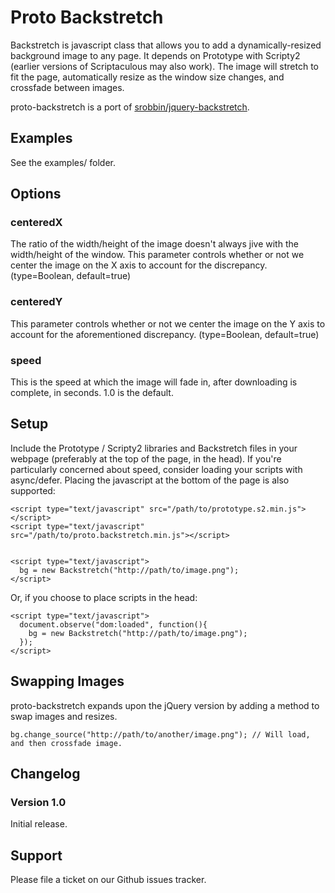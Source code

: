 # Proto Backstretch

Backstretch is javascript class that allows you to add a dynamically-resized background image to any page.
It depends on Prototype with Scripty2 (earlier versions of Scriptaculous may also work).
The image will stretch to fit the page, automatically resize as the window size changes, and crossfade between images.     

proto-backstretch is a port of [srobbin/jquery-backstretch](https://github.com/srobbin/jquery-backstretch).

## Examples

See the examples/ folder.

## Options

### centeredX

The ratio of the width/height of the image doesn't always jive with the width/height of the window. This parameter controls whether or not we center the image on the X axis to account for the discrepancy. (type=Boolean, default=true)

### centeredY

This parameter controls whether or not we center the image on the Y axis to account for the aforementioned discrepancy. (type=Boolean, default=true)

### speed

This is the speed at which the image will fade in, after downloading is complete, in seconds. 1.0 is the default.


## Setup

Include the Prototype / Scripty2 libraries and Backstretch files in your webpage (preferably at the top of the page, in the head). If you're particularly concerned about speed, consider loading your scripts with async/defer. Placing the javascript at the bottom of the page is also supported:
  
    <script type="text/javascript" src="/path/to/prototype.s2.min.js"></script>
    <script type="text/javascript" src="/path/to/proto.backstretch.min.js"></script>


    <script type="text/javascript">   
      bg = new Backstretch("http://path/to/image.png");
    </script>

Or, if you choose to place scripts in the head:

    <script type="text/javascript">   
      document.observe("dom:loaded", function(){
        bg = new Backstretch("http://path/to/image.png");
      });      
    </script>

## Swapping Images

proto-backstretch expands upon the jQuery version by adding a method to swap images and resizes.

    bg.change_source("http://path/to/another/image.png"); // Will load, and then crossfade image.

## Changelog

### Version 1.0

Initial release.

## Support

Please file a ticket on our Github issues tracker.
